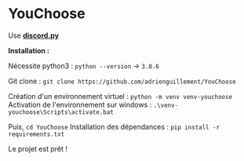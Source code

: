 # YouChoose

Use [**discord.py**](https://discordpy.readthedocs.io/en/latest/)


**Installation :**

Nécessite python3 : `python --version` -> `3.8.6`

Git clone : `git clone https://github.com/adrienguillement/YouChoose`

Création d'un environnement virtuel : `python -m venv venv-youchoose`
Activation de l'environnement sur windows : `.\venv-youchoose\Scripts\activate.bat`

Puis, `cd YouChoose`
Installation des dépendances : `pip install -r requirements.txt`

Le projet est prêt !
